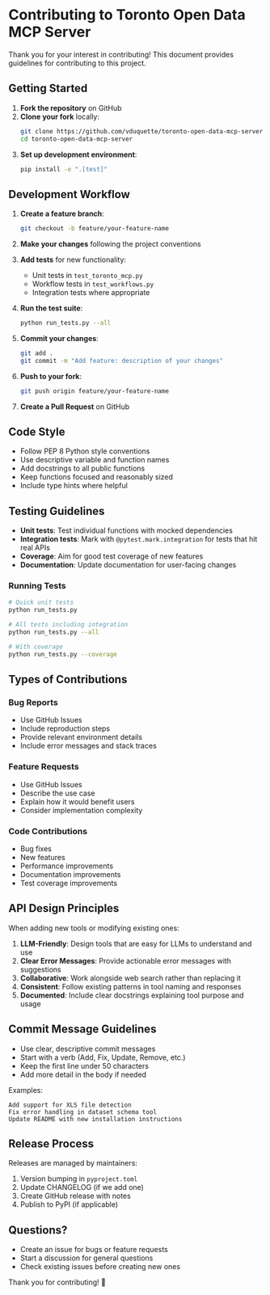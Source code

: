# Contributing to Toronto Open Data MCP Server

Thank you for your interest in contributing! This document provides guidelines for contributing to this project.

## Getting Started

1. **Fork the repository** on GitHub
2. **Clone your fork** locally:
   ```bash
   git clone https://github.com/vduquette/toronto-open-data-mcp-server.git
   cd toronto-open-data-mcp-server
   ```
3. **Set up development environment**:
   ```bash
   pip install -e ".[test]"
   ```

## Development Workflow

1. **Create a feature branch**:
   ```bash
   git checkout -b feature/your-feature-name
   ```

2. **Make your changes** following the project conventions

3. **Add tests** for new functionality:
   - Unit tests in `test_toronto_mcp.py`
   - Workflow tests in `test_workflows.py`
   - Integration tests where appropriate

4. **Run the test suite**:
   ```bash
   python run_tests.py --all
   ```

5. **Commit your changes**:
   ```bash
   git add .
   git commit -m "Add feature: description of your changes"
   ```

6. **Push to your fork**:
   ```bash
   git push origin feature/your-feature-name
   ```

7. **Create a Pull Request** on GitHub

## Code Style

- Follow PEP 8 Python style conventions
- Use descriptive variable and function names
- Add docstrings to all public functions
- Keep functions focused and reasonably sized
- Include type hints where helpful

## Testing Guidelines

- **Unit tests**: Test individual functions with mocked dependencies
- **Integration tests**: Mark with `@pytest.mark.integration` for tests that hit real APIs
- **Coverage**: Aim for good test coverage of new features
- **Documentation**: Update documentation for user-facing changes

### Running Tests

```bash
# Quick unit tests
python run_tests.py

# All tests including integration
python run_tests.py --all

# With coverage
python run_tests.py --coverage
```

## Types of Contributions

### Bug Reports
- Use GitHub Issues
- Include reproduction steps
- Provide relevant environment details
- Include error messages and stack traces

### Feature Requests
- Use GitHub Issues
- Describe the use case
- Explain how it would benefit users
- Consider implementation complexity

### Code Contributions
- Bug fixes
- New features
- Performance improvements
- Documentation improvements
- Test coverage improvements

## API Design Principles

When adding new tools or modifying existing ones:

1. **LLM-Friendly**: Design tools that are easy for LLMs to understand and use
2. **Clear Error Messages**: Provide actionable error messages with suggestions
3. **Collaborative**: Work alongside web search rather than replacing it
4. **Consistent**: Follow existing patterns in tool naming and responses
5. **Documented**: Include clear docstrings explaining tool purpose and usage

## Commit Message Guidelines

- Use clear, descriptive commit messages
- Start with a verb (Add, Fix, Update, Remove, etc.)
- Keep the first line under 50 characters
- Add more detail in the body if needed

Examples:
```
Add support for XLS file detection
Fix error handling in dataset schema tool
Update README with new installation instructions
```

## Release Process

Releases are managed by maintainers:
1. Version bumping in `pyproject.toml`
2. Update CHANGELOG (if we add one)
3. Create GitHub release with notes
4. Publish to PyPI (if applicable)

## Questions?

- Create an issue for bugs or feature requests
- Start a discussion for general questions
- Check existing issues before creating new ones

Thank you for contributing! 🎉 